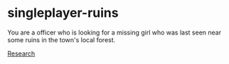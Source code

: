 # singleplayer-ruins

You are a officer who is looking for a missing girl who was last seen near some ruins in the town's local forest.

[Research](https://github.com/CobaltJCode/singleplayer-ruins/blob/main/Research.md)
